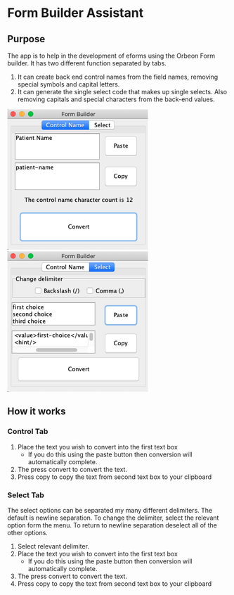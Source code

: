 # Form Builder Assistant
## Purpose 
The app is to help in the development of eforms using the Orbeon Form builder. It has two different function separated by tabs. 
  1. It can create back end control names from the field names, removing special symbols and capital letters.
  2. It can generate the single select code that makes up single selects. Also removing capitals and special characters from the back-end values. 
  
  ![Control Name](Images/controlNameTab.png)   ![Select](Images/selectTab.png)  

## How it works 
### Control Tab

   1. Place the text you wish to convert into the first text box 
      * If you do this using the paste button then conversion will automatically complete. 
   2. The press convert to convert the text. 
   3. Press copy to copy the text from second text box to your clipboard

### Select Tab
The select options can be separated my many different delimiters. The default is newline separation. To change the delimiter, select the relevant option form the menu. To return to newline separation deselect all of the other options. 
  
   1. Select relevant delimiter. 
   2. Place the text you wish to convert into the first text box 
      * If you do this using the paste button then conversion will automatically complete. 
   2. The press convert to convert the text. 
   3. Press copy to copy the text from second text box to your clipboard
